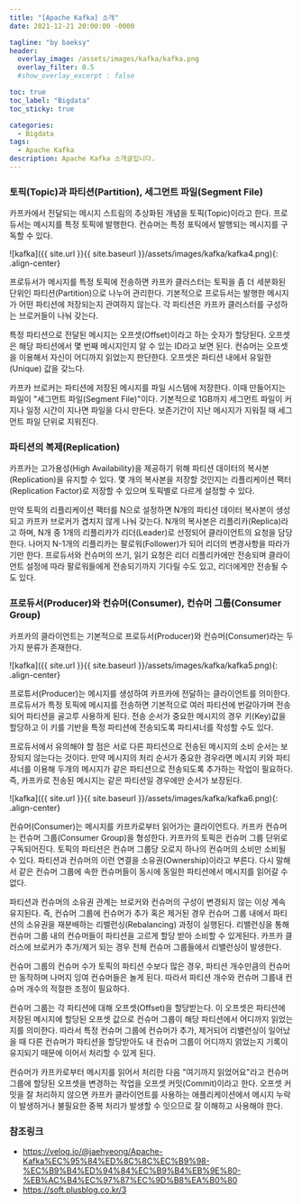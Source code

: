 ```yaml
---
title: "[Apache Kafka] 소개"
date: 2021-12-21 20:00:00 -0000

tagline: "by baeksy"
header:
  overlay_image: /assets/images/kafka/kafka.png
  overlay_filter: 0.5
  #show_overlay_excerpt : false

toc: true
toc_label: "Bigdata"
toc_sticky: true

categories: 
  - Bigdata
tags: 
  - Apache Kafka
description: Apache Kafka 소개글입니다.
---
```


### 토픽(Topic)과 파티션(Partition), 세그먼트 파일(Segment File)
카프카에서 전달되는 메시지 스트림의 추상화된 개념을 토픽(Topic)이라고 한다. 프로듀서는 메시지를 특정 토픽에 발행한다. 컨슈머는 특정 포틱에서 발행되는 메시지를 구독할 수 있다.

![kafka]({{ site.url }}{{ site.baseurl }}/assets/images/kafka/kafka4.png){: .align-center}

프로듀서가 메시지를 특정 토픽에 전송하면 카프카 클러스터는 토픽을 좀 더 세분화된 단위인 파티션(Partition)으로 나누어 관리한다. 기본적으로 프로듀서는 발행한 메시지가 어떤 파티션에 저장되는지 관여하지 않는다. 각 파티션은 카프카 클러스터를 구성하는 브로커들이 나눠 갖는다.

특정 파티션으로 전달된 메시지는 오프셋(Offset)이라고 하는 숫자가 할당된다. 오프셋은 해당 파티션에서 몇 번째 메시지인지 알 수 있는 ID라고 보면 된다. 컨슈머는 오프셋을 이용해서 자신이 어디까지 읽었는지 판단한다. 오프셋은 파티션 내에서 유일한(Unique) 값을 갖느다.

카프카 브로커는 파티션에 저장된 메시지를 파일 시스템에 저장한다. 이때 만들어지는 파일이 "세그먼트 파일(Segment File)"이다. 기본적으로 1GB까지 세그먼트 파일이 커지나 일정 시간이 지나면 파일을 다시 만든다. 보존기간이 지난 메시지가 지워질 때 세그먼트 파일 단위로 지워진다.

### 파티션의 복제(Replication)
카프카는 고가용성(High Availability)을 제공하기 위해 파티션 데이터의 복사본(Replication)을 유지할 수 있다. 몇 개의 복사본을 저장할 것인지는 리플리케이션 팩터(Replication Factor)로 저장할 수 있으며 토픽별로 다르게 설정할 수 있다.

만약 토픽의 리플리케이션 팩터를 N으로 설정하면 N개의 파티션 데이터 복사본이 생성되고 카프카 브로커가 겹치지 않게 나눠 갖는다. N개의 복사본은 리플리카(Replica)라고 하며, N개 중 1개의 리플리카가 리더(Leader)로 선정되어 클라이언트의 요청을 담당한다. 나머지 N-1개의 리플리카는 팔로워(Follower)가 되어 리더의 변경사항을 따라가기만 한다. 프로듀서와 컨슈머의 쓰기, 읽기 요청은 리더 리플리카에만 전송되며 클라이언트 설정에 따라 팔로워들에게 전송되기까지 기다릴 수도 있고, 리더에게만 전송될 수도 있다.

### 프로듀서(Producer)와 컨슈머(Consumer), 컨슈머 그룹(Consumer Group)
카프카의 클라이언트는 기본적으로 프로듀서(Producer)와 컨슈머(Consumer)라는 두 가지 분류가 존재한다.

![kafka]({{ site.url }}{{ site.baseurl }}/assets/images/kafka/kafka5.png){: .align-center}

프로튜서(Producer)는 메시지를 생성하여 카프카에 전달하는 클라이언트를 의미한다. 프로듀서가 특정 토픽에 메시지를 전송하면 기본적으로 여러 파티션에 번갈아가며 전송되어 파티션을 골고루 사용하게 된다. 전송 순서가 중요한 메시지의 경우 키(Key)값을 할당하고 이 키를 기반을 특정 파티션에 전송되도록 파티셔너를 작성할 수도 있다.

프로듀서에서 유의해야 할 점은 서로 다른 파티션으로 전송된 메시지의 소비 순서는 보장되지 않는다는 것이다. 만약 메시지의 처리 순서가 중요한 경우라면 메시지 키와 파티셔너를 이용해 두개의 메시지가 같은 파티션으로 전송되도록 추가하는 작업이 필요하다. 즉, 카프카로 전송된 메시지는 같은 파티션일 경우에만 순서가 보장된다.

![kafka]({{ site.url }}{{ site.baseurl }}/assets/images/kafka/kafka6.png){: .align-center}

컨슈머(Consumer)는 메시지를 카프카로부터 읽어가는 클라이언트다. 카프카 컨슈머는 컨슈머 그룹(Consumer Group)을 형성한다. 카프카의 토픽은 컨슈머 그룹 단위로 구독되어진다. 토픽의 파티션은 컨슈머 그룹당 오로지 하나의 컨슈머의 소비만 소비될 수 있다. 파티션과 컨슈머의 이런 연결을 소유권(Ownership)이라고 부른다. 다시 말해서 같은 컨슈머 그룹에 속한 컨슈머들이 동시에 동일한 파티션에서 메시지를 읽어갈 수 없다.

파티션과 컨슈머의 소유권 관계는 브로커와 컨슈머의 구성이 변경되지 않는 이상 계속 유지된다. 즉, 컨슈머 그룹에 컨슈머가 추가 혹은 제거된 경우 컨슈머 그룹 내에서 파티션의 소유권을 재분배하는 리밸런싱(Rebalancing) 과정이 실행된다. 리밸런싱을 통해 컨슈머 그룹 내의 컨슈머들이 파티션을 고르게 할당 받아 소비할 수 있게된다. 카프카 클러스에 브로커가 추가/제거 되는 경우 전체 컨슈머 그룹들에서 리밸런싱이 발생한다.

컨슈머 그룹의 컨슈머 수가 토픽의 파티션 수보다 많은 경우, 파티션 개수만큼의 컨슈머만 동작하며 나머지 잉여 컨슈머들은 놀게 된다. 따라서 파티션 개수와 컨슈머 그룹내 컨슈머 개수의 적절한 조정이 필요하다.

컨슈머 그룹는 각 파티션에 대해 오프셋(Offset)을 할당받는다. 이 오프셋은 파티션에 저장된 메시지에 할당된 오프셋 값으로 컨슈머 그룹이 해당 파티션에서 어디까지 읽었는지를 의미한다. 따라서 특정 컨슈머 그룹에 컨슈머가 추가, 제거되어 리밸런싱이 일어났을 때 다른 컨슈머가 파티션을 할당받아도 내 컨슈머 그룹이 어디까지 얽었는지 기록이 유지되기 때문에 이어서 처리할 수 있게 된다.

컨슈머가 카프카로부터 메시지를 읽어서 처리한 다음 "여기까지 읽었어요"라고 컨슈머 그룹에 할당된 오프셋을 변경하는 작업을 오프셋 커밋(Commit)이라고 한다. 오프셋 커밋을 잘 처리하지 않으면 카프카 클라이언트를 사용하는 애플리케이션에서 메시지 누락이 발생하거나 불필요한 중복 처리가 발생할 수 잇으므로 잘 이해하고 사용해야 한다.

### 참조링크
- https://velog.io/@jaehyeong/Apache-Kafka%EC%95%84%ED%8C%8C%EC%B9%98-%EC%B9%B4%ED%94%84%EC%B9%B4%EB%9E%80-%EB%AC%B4%EC%97%87%EC%9D%B8%EA%B0%80
- https://soft.plusblog.co.kr/3
